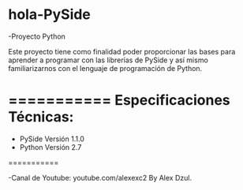 hola-PySide
===========

-Proyecto Python 


Este proyecto tiene como finalidad poder proporcionar las bases para aprender a programar con las librerías de PySide y así mismo familiarizarnos con el lenguaje de programación de Python.


===========
Especificaciones Técnicas:
===========

- PySide Versión 1.1.0
- Python Versión 2.7

===========

-Canal de Youtube: youtube.com/alexexc2
By Alex Dzul.
